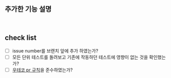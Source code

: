 ## 추가한 기능 설명

<br>


## check list
- [ ] issue number를 브랜치 앞에 추가 하였는가?
- [ ] 모든 단위 테스트를 돌려보고 기존에 작동하던 테스트에 영향이 없는 것을 확인했는가?
- [ ] [우테코 pr 규칙](https://github.com/woowacourse/woowacourse-docs/blob/master/cleancode/pr_checklist.md)을 준수하였는가?